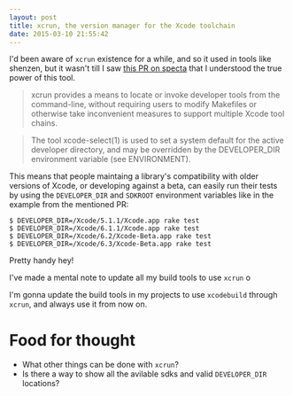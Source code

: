 ```yaml
---
layout: post
title: xcrun, the version manager for the Xcode toolchain
date: 2015-03-10 21:55:42
---
```


I'd been aware of `xcrun` existence for a while, and so it used in tools like shenzen, but it wasn't till I saw [this PR on specta](https://github.com/specta/specta/pull/135) that I understood the true power of this tool.

> xcrun  provides  a means to locate or invoke developer tools from the command-line, without requiring users to modify Makefiles or otherwise take inconvenient measures to support multiple Xcode tool chains.

> The  tool  xcode-select(1) is used to set a system default for the active developer directory, and may be overridden by the  DEVELOPER_DIR  environment  variable  (see ENVIRONMENT).

This means that people maintaing a library's compatibility with older versions of Xcode, or developing against a beta, can easily run their tests by using the `DEVELOPER_DIR` and `SDKROOT` environment variables like in the example from the mentioned PR:

```
$ DEVELOPER_DIR=/Xcode/5.1.1/Xcode.app rake test
$ DEVELOPER_DIR=/Xcode/6.1.1/Xcode.app rake test
$ DEVELOPER_DIR=/Xcode/6.2/Xcode-Beta.app rake test
$ DEVELOPER_DIR=/Xcode/6.3/Xcode-Beta.app rake test
```

Pretty handy hey!

I've made a mental note to update all my build tools to use `xcrun` o

I'm gonna update the build tools in my projects to use `xcodebuild` through `xcrun`, and always use it from now on.

# Food for thought

* What other things can be done with `xcrun`?
* Is there a way to show all the avilable sdks and valid `DEVELOPER_DIR` locations?

